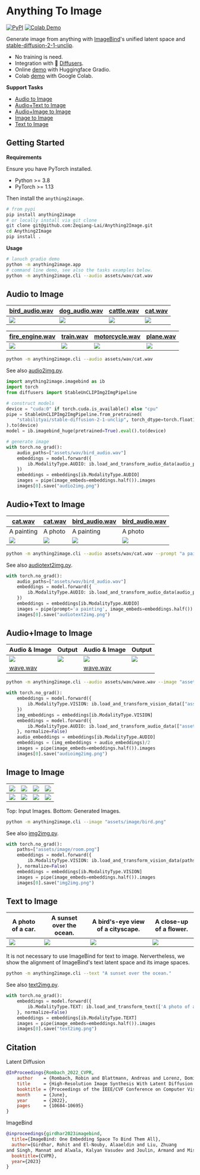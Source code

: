 # Anything To Image
<!-- <a href='https://huggingface.co/spaces/aaronb/Anything2Image'><img src='https://img.shields.io/badge/%F0%9F%A4%97%20Hugging%20Face-Spaces-blue'></a> -->
[![PyPI](https://img.shields.io/pypi/v/anything2image)](https://pypi.org/project/anything2image/) 
[![Colab Demo](https://colab.research.google.com/assets/colab-badge.svg)](https://colab.research.google.com/github/Zeqiang-Lai/Anything2Image/blob/main/colab.ipynb) 

Generate image from anything with [ImageBind](https://github.com/facebookresearch/ImageBind)'s unified latent space and [stable-diffusion-2-1-unclip](https://huggingface.co/stabilityai/stable-diffusion-2-1-unclip). 

- No training is need.
- Integration with 🤗  [Diffusers](https://github.com/huggingface/diffusers).
- Online [demo](#getting-started) with Huggingface Gradio. 
- Colab [demo](https://colab.research.google.com/github/Zeqiang-Lai/Anything2Image/blob/main/colab.ipynb) with Google Colab.

**Support Tasks**

- [Audio to Image](#audio-to-image)
- [Audio+Text to Image](#audiotext-to-image)
- [Audio+Image to Image](#audioimage-to-image)
- [Image to Image](#image-to-image)
- [Text to Image](#text-to-image)

## Getting Started

**Requirements**

Ensure you have PyTorch installed. 

- Python >= 3.8
- PyTorch >= 1.13

Then install the `anything2image`.

```bash
# from pypi
pip install anything2image
# or locally install via git clone
git clone git@github.com:Zeqiang-Lai/Anything2Image.git
cd Anything2Image
pip install .
```

**Usage**

```bash
# lanuch gradio demo
python -m anything2image.app
# command line demo, see also the tasks examples below.
python -m anything2image.cli --audio assets/wav/cat.wav
```

## Audio to Image

| [bird_audio.wav](assets/wav/bird_audio.wav) | [dog_audio.wav](assets/wav/dog_audio.wav) |  [cattle.wav](assets/wav/cattle.wav) | [cat.wav](assets/wav/cat.wav) | 
| --- | --- | --- | --- | 
| ![](assets/generated/audio_to_image/bird_audio.png) | ![](assets/generated/audio_to_image/dog_audio.png) |![](assets/generated/audio_to_image/cattle.png) |![](assets/generated/audio_to_image/cat.png) |

| [fire_engine.wav](assets/wav/fire_engine.wav) | [train.wav](assets/wav/train.wav) |  [motorcycle.wav](assets/wav/motorcycle.wav) | [plane.wav](assets/wav/plane.wav) | 
| --- | --- | --- | --- | 
| ![](assets/generated/audio_to_image/fire_engine.png) | ![](assets/generated/audio_to_image/train.png) |![](assets/generated/audio_to_image/motorcycle.png) |![](assets/generated/audio_to_image/plane.png) |


```bash
python -m anything2image.cli --audio assets/wav/cat.wav
```

See also [audio2img.py](tasks/audio2img.py).

```python
import anything2image.imagebind as ib
import torch
from diffusers import StableUnCLIPImg2ImgPipeline

# construct models
device = "cuda:0" if torch.cuda.is_available() else "cpu"
pipe = StableUnCLIPImg2ImgPipeline.from_pretrained(
    "stabilityai/stable-diffusion-2-1-unclip", torch_dtype=torch.float16
).to(device)
model = ib.imagebind_huge(pretrained=True).eval().to(device)

# generate image
with torch.no_grad():
    audio_paths=["assets/wav/bird_audio.wav"]
    embeddings = model.forward({
        ib.ModalityType.AUDIO: ib.load_and_transform_audio_data(audio_paths, device),
    })
    embeddings = embeddings[ib.ModalityType.AUDIO]
    images = pipe(image_embeds=embeddings.half()).images
    images[0].save("audio2img.png")
```

## Audio+Text to Image 


| [cat.wav](assets/wav/cat.wav) | [cat.wav](assets/wav/cat.wav) |  [bird_audio.wav](assets/wav/bird_audio.wav) | [bird_audio.wav](assets/wav/bird_audio.wav) | 
| --- | --- | --- | --- | 
| A painting    | A photo    |  A painting   |  A photo   | 
| ![](assets/generated/audio_text_to_image/cat_a_painting.png) | ![](assets/generated/audio_text_to_image/cat_a_photo.png) |![](assets/generated/audio_text_to_image/bird_a_painting.png) |![](assets/generated/audio_text_to_image/bird_a_photo.png) |

```bash
python -m anything2image.cli --audio assets/wav/cat.wav --prompt "a painting"
```

See also [audiotext2img.py](tasks/audiotext2img.py).

```python
with torch.no_grad():
    audio_paths=["assets/wav/bird_audio.wav"]
    embeddings = model.forward({
        ib.ModalityType.AUDIO: ib.load_and_transform_audio_data(audio_paths, device),
    })
    embeddings = embeddings[ib.ModalityType.AUDIO]
    images = pipe(prompt='a painting', image_embeds=embeddings.half()).images
    images[0].save("audiotext2img.png")
```

## Audio+Image to Image

| Audio & Image | Output | Audio & Image  | Output  | 
| --- | --- | --- | --- | 
| ![](assets/image/bird.png) | ![](assets/generated/audio_image_to_image/bird_wave.png) | ![](assets/image/dog_image.jpg) | ![](assets/generated/audio_image_to_image/dog_wave.png) | 
| [wave.wav](assets/wav/wave.wav) |  |  [wave.wav](assets/wav/wave.wav) |   |
```bash
python -m anything2image.cli --audio assets/wav/wave.wav --image "assets/image/bird.png"
```

```python
with torch.no_grad():
    embeddings = model.forward({
        ib.ModalityType.VISION: ib.load_and_transform_vision_data(["assets/image/bird.png"], device),
    })
    img_embeddings = embeddings[ib.ModalityType.VISION]
    embeddings = model.forward({
        ib.ModalityType.AUDIO: ib.load_and_transform_audio_data(["assets/wav/wave.wav"], device),
    }, normalize=False)
    audio_embeddings = embeddings[ib.ModalityType.AUDIO]
    embeddings = (img_embeddings + audio_embeddings)/2
    images = pipe(image_embeds=embeddings.half()).images
    images[0].save("audioimg2img.png")
```


## Image to Image

| ![](assets/image/dog_image.jpg) | ![](assets/image/bird_image.jpg) |  ![](assets/image/car_image.jpg) | ![](assets/image/room.png) | 
| --- | --- | --- | --- | 
| ![](assets/generated/image_to_image/dog_image.png) | ![](assets/generated/image_to_image/bird_image.png) |![](assets/generated/image_to_image/car_image.png) |![](assets/generated/image_to_image/room.png) |

Top: Input Images. Bottom: Generated Images. 

```bash
python -m anything2image.cli --image "assets/image/bird.png"
```

See also [img2img.py](tasks/img2img.py). 

```python
with torch.no_grad():
    paths=["assets/image/room.png"]
    embeddings = model.forward({
        ib.ModalityType.VISION: ib.load_and_transform_vision_data(paths, device),
    }, normalize=False)
    embeddings = embeddings[ib.ModalityType.VISION]
    images = pipe(image_embeds=embeddings.half()).images
    images[0].save("img2img.png")
```

## Text to Image

| A photo of a car. | A sunset over the ocean. | A bird's-eye view of a cityscape.  | A close-up of a flower. | 
| --- | --- | --- | --- | 
| ![](assets/generated/text_to_image/car.png) | ![](assets/generated/text_to_image/sunset.png) |![](assets/generated/text_to_image/city.png) |![](assets/generated/text_to_image/flower.png) |

It is not necessary to use ImageBind for text to image. Nervertheless, we show the alignment of ImageBind's text latent space and its image spaces.

```bash
python -m anything2image.cli --text "A sunset over the ocean."
```

See also [text2img.py](tasks/text2img.py). 

```python
with torch.no_grad():
    embeddings = model.forward({
        ib.ModalityType.TEXT: ib.load_and_transform_text(['A photo of a car.'], device),
    }, normalize=False)
    embeddings = embeddings[ib.ModalityType.TEXT]
    images = pipe(image_embeds=embeddings.half()).images
    images[0].save("text2img.png")
```

<!-- ## Discussion

Failure cases

| Audio to Image | Audio to Image | Image to Image | 
| --- | --- | --- | 
| [car_audio.wav](assets/wav/car_audio.wav) | [goat.wav](assets/wav/goat.wav) | ![](assets/image/car_image.jpg) | 
| ![](assets/generated/audio_to_image/car_audio.png) | ![](assets/generated/audio_to_image/goat.png)  | ![](assets/generated/image_to_image/car_image.png) |  -->


## Citation

Latent Diffusion

```bibtex
@InProceedings{Rombach_2022_CVPR,
    author    = {Rombach, Robin and Blattmann, Andreas and Lorenz, Dominik and Esser, Patrick and Ommer, Bj\"orn},
    title     = {High-Resolution Image Synthesis With Latent Diffusion Models},
    booktitle = {Proceedings of the IEEE/CVF Conference on Computer Vision and Pattern Recognition (CVPR)},
    month     = {June},
    year      = {2022},
    pages     = {10684-10695}
}
```

ImageBind
```bibtex
@inproceedings{girdhar2023imagebind,
  title={ImageBind: One Embedding Space To Bind Them All},
  author={Girdhar, Rohit and El-Nouby, Alaaeldin and Liu, Zhuang
and Singh, Mannat and Alwala, Kalyan Vasudev and Joulin, Armand and Misra, Ishan},
  booktitle={CVPR},
  year={2023}
}
```
